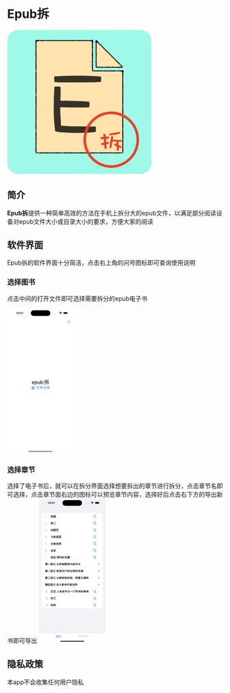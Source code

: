 # Epub拆

<img src="images/icon.png" alt="图标" style="zoom: 33%;" />

## 简介
**Epub拆**提供一种简单高效的方法在手机上拆分大的epub文件，以满足部分阅读设备对epub文件大小或目录大小的要求，方便大家的阅读

## 软件界面

Epub拆的软件界面十分简洁，点击右上角的问号图标即可查询使用说明

### 选择图书

点击中间的打开文件即可选择需要拆分的epub电子书

<img src="images/interface.png" alt="界面" style="zoom:33%;" />

### 选择章节

选择了电子书后，就可以在拆分界面选择想要拆出的章节进行拆分，点击章节名即可选择，点击章节面右边的图标可以预览章节内容，选择好后点击右下方的导出新书即可导出
<img src="images/menu.png" alt="界面" style="zoom:33%;" />

## 隐私政策

本app不会收集任何用户隐私